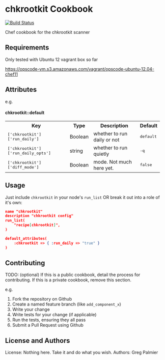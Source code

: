 chkrootkit Cookbook
===================

[![Build Status](https://secure.travis-ci.org/gregpalmier/chkrootkit-cookbook.png)](http://travis-ci.org/gregpalmier/chkrootkit-cookbook)

Chef cookbook for the chkrootkit scanner

Requirements
------------
Only tested with Ubuntu 12 vagrant box so far

https://opscode-vm.s3.amazonaws.com/vagrant/opscode-ubuntu-12.04-chef11

Attributes
----------

e.g.
#### chkrootkit::default
<table>
  <tr>
    <th>Key</th>
    <th>Type</th>
    <th>Description</th>
    <th>Default</th>
  </tr>
  <tr>
    <td><tt>['chkrootkit']['run_daily']</tt></td>
    <td>Boolean</td>
    <td>whether to run daily or not</td>
    <td><tt>default</tt></td>
  </tr>
  <tr>
    <td><tt>['chkrootkit']['run_daily_opts']</tt></td>
    <td>string</td>
    <td>whether to run quietly</td>
    <td><tt>-q</tt></td>
  </tr>
  <tr>
    <td><tt>['chkrootkit']['diff_mode']</tt></td>
    <td>Boolean</td>
    <td>mode.  Not much here yet.</td>
    <td><tt>false</tt></td>
  </tr>
</table>

Usage
-----

Just include `chkrootkit` in your node's `run_list` OR break it out into a role of it's own:

```json
name "chkrootkit"
description "chkrootkit config"
run_list(
    "recipe[chkrootkit]",
)

default_attributes(
    :chkrootkit => { :run_daily => "true" }
)
```

Contributing
------------
TODO: (optional) If this is a public cookbook, detail the process for contributing. If this is a private cookbook, remove this section.

e.g.
1. Fork the repository on Github
2. Create a named feature branch (like `add_component_x`)
3. Write your change
4. Write tests for your change (if applicable)
5. Run the tests, ensuring they all pass
6. Submit a Pull Request using Github

License and Authors
-------------------
License: Nothing here.  Take it and do what you wish.
Authors: Greg Palmier

